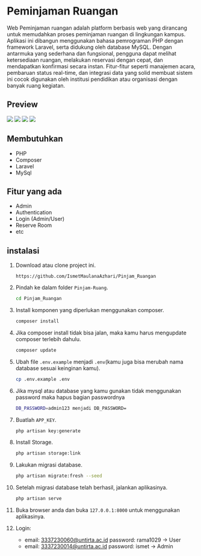 <!-- 
<p align="center"><a href="https://laravel.com" target="_blank"><img src="https://raw.githubusercontent.com/laravel/art/master/logo-lockup/5%20SVG/2%20CMYK/1%20Full%20Color/laravel-logolockup-cmyk-red.svg" width="400" alt="Laravel Logo"></a></p>
-->

# Peminjaman Ruangan
Web Peminjaman ruangan adalah platform berbasis web yang dirancang untuk memudahkan proses peminjaman ruangan di lingkungan kampus. Aplikasi ini dibangun menggunakan bahasa pemrograman PHP dengan framework Laravel, serta didukung oleh database MySQL. Dengan antarmuka yang sederhana dan fungsional, pengguna dapat melihat ketersediaan ruangan, melakukan reservasi dengan cepat, dan mendapatkan konfirmasi secara instan. Fitur-fitur seperti manajemen acara, pembaruan status real-time, dan integrasi data yang solid membuat sistem ini cocok digunakan oleh institusi pendidikan atau organisasi dengan banyak ruang kegiatan.
## Preview
<img src="public/assets/images/p1.jpg" style="max-width:100%">
<img src="public/assets/images/p2.jpg" style="max-width:100%">
<img src="public/assets/images/p3.jpg" style="max-width:100%">
<img src="public/assets/images/p4.jpg" style="max-width:100%">

## Membutuhkan
- PHP
- Composer
- Laravel
- MySql

## Fitur yang ada
-  Admin
-  Authentication
-  Login (Admin/User)
-  Reserve Room
-  etc

## instalasi
1. Download atau clone project ini.
   ```git
   https://github.com/IsmetMaulanaAzhari/Pinjam_Ruangan
   ```
2. Pindah ke dalam folder `Pinjam-Ruang`.
   ```sh
   cd Pinjam_Ruangan
   ```
3. Install komponen yang diperlukan menggunakan composer.
   ```sh
   composer install
   ```
4. Jika composer install tidak bisa jalan, maka kamu harus mengupdate composer terlebih dahulu.
   ```sh
   composer update
   ```
4. Ubah file `.env.example` menjadi `.env`(kamu juga bisa merubah nama database sesuai keinginan kamu).
   ```sh
   cp .env.example .env
   ```
5. Jika mysql atau database yang kamu gunakan tidak menggunakan password maka hapus bagian passwordnya
   ```sh
   DB_PASSWORD=admin123 menjadi DB_PASSWORD=
   ```
6. Buatlah `APP_KEY`.
   ```sh
   php artisan key:generate
   ```
7. Install Storage.
   ```sh
   php artisan storage:link
   ```
8. Lakukan migrasi database.
   ```sh
   php artisan migrate:fresh --seed
   ```
9. Setelah migrasi database telah berhasil, jalankan aplikasinya.
   ```sh
   php artisan serve
   ```
10. Buka browser anda dan buka `127.0.0.1:8000` untuk menggunakan aplikasinya.
   
11. Login:
    - email: 3337230060@untirta.ac.id password: rama1029 -> User
    - email: 3337230014@untirta.ac.id password: ismet -> Admin